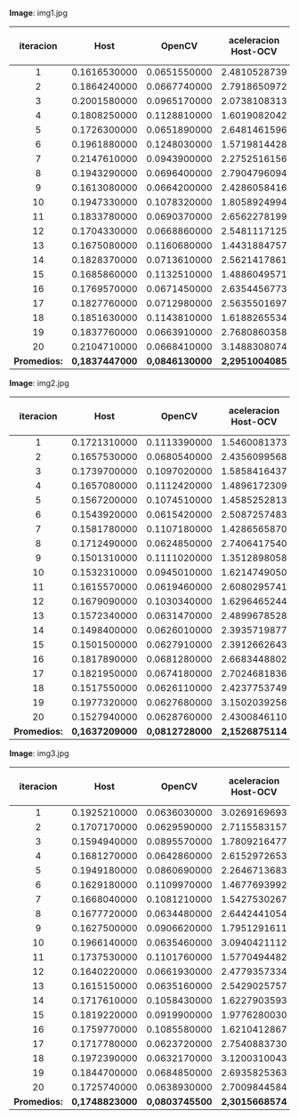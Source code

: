 **Image**: img1.jpg

iteracion|Host|OpenCV|aceleracion Host-OCV|OpenCVGPU|aceleracion OCV-OCVGPU|Cuda|aceleracion OCV-Cuda|aceleracion OCVGPU-Cuda
:---:|:---:|:---:|:---:|:---:|:---:|:---:|:---:|:---:
1|0.1616530000|0.0651550000|2.4810528739|0.0107680000|6.0507986627|0.0040470000|16.0995799358|2.6607363479
2|0.1864240000|0.0667740000|2.7918650972|0.0100100000|6.6707292707|0.0040380000|16.5364041605|2.4789499752
3|0.2001580000|0.0965170000|2.0738108313|0.0034530000|27.9516362583|0.0084690000|11.3965049002|0.4077222813
4|0.1808250000|0.1128810000|1.6019082042|0.0107570000|10.4937250163|0.0040370000|27.9616051523|2.6646024275
5|0.1726300000|0.0651890000|2.6481461596|0.0033980000|19.1845203061|0.0085780000|7.5995570063|0.3961296339
6|0.1961880000|0.1248030000|1.5719814428|0.0101850000|12.2536082474|0.0040110000|31.1151832461|2.5392670157
7|0.2147610000|0.0943900000|2.2752516156|0.0101400000|9.3086785010|0.0087960000|10.7310140973|1.1527967258
8|0.1943290000|0.0696400000|2.7904796094|0.0069220000|10.0606761052|0.0085780000|8.1184425274|0.8069480065
9|0.1613080000|0.0664200000|2.4286058416|0.0083520000|7.9525862069|0.0040310000|16.4773009179|2.0719424460
10|0.1947330000|0.1078320000|1.8058924994|0.0090060000|11.9733510993|0.0086050000|12.5313190006|1.0466008135
11|0.1833780000|0.0690370000|2.6562278199|0.0034390000|20.0747310265|0.0040220000|17.1648433615|0.8550472402
12|0.1704330000|0.0668860000|2.5481117125|0.0034160000|19.5802107728|0.0040090000|16.6839610876|0.8520828137
13|0.1675080000|0.1160680000|1.4431884757|0.0099620000|11.6510740815|0.0085980000|13.4994184694|1.1586415445
14|0.1828370000|0.0713610000|2.5621417861|0.0102080000|6.9906935737|0.0040230000|17.7382550336|2.5374098931
15|0.1685860000|0.1132510000|1.4886049571|0.0033770000|33.5359786793|0.0085540000|13.2395370587|0.3947860650
16|0.1769570000|0.0671450000|2.6354456773|0.0033840000|19.8419030733|0.0039820000|16.8621295831|0.8498242089
17|0.1827760000|0.0712980000|2.5635501697|0.0100360000|7.1042247908|0.0086810000|8.2131090888|1.1560880083
18|0.1851630000|0.1143810000|1.6188265534|0.0100120000|11.4243907311|0.0040230000|28.4317673378|2.4886900323
19|0.1837760000|0.0663910000|2.7680860358|0.0100800000|6.5864087302|0.0040290000|16.4782824522|2.5018615041
20|0.2104710000|0.0668410000|3.1488308074|0.0033690000|19.8400118730|0.0040080000|16.6768962076|0.8405688623
**Promedios:**|**0,1837447000**|**0,0846130000**|**2,2951004085**|**0,0075137000**|**13,9264968503**|**0,0058559500**|**16,1777555312**|**1,4930347923** 

**Image**: img2.jpg

iteracion|Host|OpenCV|aceleracion Host-OCV|OpenCVGPU|aceleracion OCV-OCVGPU|Cuda|aceleracion OCV-Cuda|aceleracion OCVGPU-Cuda
:---:|:---:|:---:|:---:|:---:|:---:|:---:|:---:|:---:
1|0.1721310000|0.1113390000|1.5460081373|0.0031260000|35.6170825336|0.0039310000|28.3233273976|0.7952175019
2|0.1657530000|0.0680540000|2.4356099568|0.0034760000|19.5782508631|0.0036270000|18.7631651503|0.9583677971
3|0.1739700000|0.1097020000|1.5858416437|0.0032800000|33.4457317073|0.0040910000|26.8154485456|0.8017599609
4|0.1657080000|0.1112420000|1.4896172309|0.0033930000|32.7857353375|0.0036750000|30.2699319728|0.9232653061
5|0.1567200000|0.1074510000|1.4585252813|0.0109260000|9.8344316310|0.0036250000|29.6416551724|3.0140689655
6|0.1543920000|0.0615420000|2.5087257483|0.0109010000|5.6455371067|0.0035710000|17.2338280594|3.0526463176
7|0.1581780000|0.1107180000|1.4286565870|0.0092190000|12.0097624471|0.0076210000|14.5280146962|1.2096837685
8|0.1712490000|0.0624850000|2.7406417540|0.0032760000|19.0735653236|0.0035590000|17.5568980051|0.9204832818
9|0.1501310000|0.1111020000|1.3512898058|0.0092500000|12.0110270270|0.0039770000|27.9361327634|2.3258737742
10|0.1532310000|0.0945010000|1.6214749050|0.0033620000|28.1085663296|0.0038130000|24.7838971938|0.8817204301
11|0.1615570000|0.0619460000|2.6080295741|0.0091670000|6.7574997273|0.0035920000|17.2455456570|2.5520601336
12|0.1679090000|0.1030340000|1.6296465244|0.0033650000|30.6193164933|0.0039150000|26.3177522350|0.8595146871
13|0.1572340000|0.0631470000|2.4899678528|0.0031510000|20.0403046652|0.0035870000|17.6044047951|0.8784499582
14|0.1498400000|0.0626010000|2.3935719877|0.0034600000|18.0927745665|0.0036240000|17.2740066225|0.9547461369
15|0.1501500000|0.0627910000|2.3912662643|0.0031450000|19.9653418124|0.0038570000|16.2797511019|0.8154005704
16|0.1817890000|0.0681280000|2.6683448802|0.0031430000|21.6761056316|0.0036040000|18.9034406215|0.8720865705
17|0.1821950000|0.0674180000|2.7024681836|0.0092160000|7.3153211806|0.0077370000|8.7137133256|1.1911593641
18|0.1517550000|0.0626110000|2.4237753749|0.0031490000|19.8828199428|0.0039450000|15.8709759189|0.7982256020
19|0.1977320000|0.0627680000|3.1502039256|0.0099810000|6.2887486224|0.0076030000|8.2556885440|1.3127712745
20|0.1527940000|0.0628760000|2.4300846110|0.0033050000|19.0245083207|0.0037540000|16.7490676612|0.8803942461
**Promedios:**|**0,1637209000**|**0,0812728000**|**2,1526875114**|**0,0055645500**|**18,8886215635**|**0,0043354000**|**19,9533322720**|**1,2998947824**

**Image**: img3.jpg

iteracion|Host|OpenCV|aceleracion Host-OCV|OpenCVGPU|aceleracion OCV-OCVGPU|Cuda|aceleracion OCV-Cuda|aceleracion OCVGPU-Cuda
:---:|:---:|:---:|:---:|:---:|:---:|:---:|:---:|:---:
1|0.1925210000|0.0636030000|3.0269169693|0.0035460000|17.9365482234|0.0039880000|15.9485957874|0.8891675025
2|0.1707170000|0.0629590000|2.7115583157|0.0033930000|18.5555555556|0.0086440000|7.2835492827|0.3925266081
3|0.1594940000|0.0895570000|1.7809216477|0.0031810000|28.1537252436|0.0040150000|22.3056039851|0.7922789539
4|0.1681270000|0.0642860000|2.6152972653|0.0100430000|6.4010753759|0.0040450000|15.8927070457|2.4828182942
5|0.1949180000|0.0860690000|2.2646713683|0.0100500000|8.5640796020|0.0040470000|21.2673585372|2.4833209785
6|0.1629180000|0.1109970000|1.4677693992|0.0032450000|34.2055469954|0.0040120000|27.6662512463|0.8088235294
7|0.1668040000|0.1081210000|1.5427530267|0.0101910000|10.6094593269|0.0087300000|12.3849942726|1.1673539519
8|0.1677720000|0.0634480000|2.6442441054|0.0033770000|18.7882736156|0.0040210000|15.7791594131|0.8398408356
9|0.1627500000|0.0906620000|1.7951291611|0.0034620000|26.1877527441|0.0087390000|10.3744135485|0.3961551665
10|0.1966140000|0.0635460000|3.0940421112|0.0101480000|6.2619235317|0.0040930000|15.5255313951|2.4793549963
11|0.1737530000|0.1101760000|1.5770494482|0.0034260000|32.1587857560|0.0040290000|27.3457433606|0.8503350707
12|0.1640220000|0.0661930000|2.4779357334|0.0033770000|19.6011252591|0.0040020000|16.5399800100|0.8438280860
13|0.1615150000|0.0635160000|2.5429025757|0.0034810000|18.2464808963|0.0042910000|14.8021440224|0.8112328129
14|0.1717610000|0.1058430000|1.6227903593|0.0031980000|33.0966228893|0.0040000000|26.4607500000|0.7995000000
15|0.1819220000|0.0919900000|1.9776280030|0.0035640000|25.8108866442|0.0041200000|22.3276699029|0.8650485437
16|0.1759770000|0.1085580000|1.6210412867|0.0096710000|11.2251059870|0.0040220000|26.9910492292|2.4045251119
17|0.1717780000|0.0623720000|2.7540883730|0.0033340000|18.7078584283|0.0039840000|15.6556224900|0.8368473896
18|0.1972390000|0.0632170000|3.1200310043|0.0033460000|18.8933054393|0.0085820000|7.3662316476|0.3898858075
19|0.1844700000|0.0684850000|2.6935825363|0.0101880000|6.7221240675|0.0040650000|16.8474784748|2.5062730627
20|0.1725740000|0.0638930000|2.7009844584|0.0100540000|6.3549830913|0.0086640000|7.3745383195|1.1604339797
**Promedios:**|**0,1748823000**|**0,0803745500**|**2,3015668574**|**0,0057137500**|**18,3240609336**|**0,0052046500**|**17,3069685985**|**1,2099775341** 

